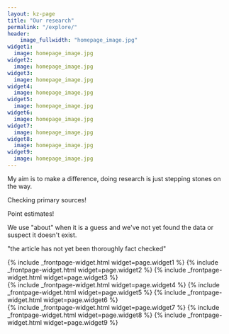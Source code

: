 ```yaml
---
layout: kz-page
title: "Our research"
permalink: "/explore/"
header:
    image_fullwidth: "homepage_image.jpg"
widget1:
  image: homepage_image.jpg
widget2:
  image: homepage_image.jpg
widget3:
  image: homepage_image.jpg
widget4:
  image: homepage_image.jpg
widget5:
  image: homepage_image.jpg
widget6:
  image: homepage_image.jpg
widget7:
  image: homepage_image.jpg
widget8:
  image: homepage_image.jpg
widget9:
  image: homepage_image.jpg
---
```


My aim is to make a difference, doing research is just stepping stones on the way. 

Checking primary sources!

Point estimates!

We use "about" when it is a guess and we've not yet found the data or suspect it doesn't exist.

"the article has not yet been thoroughly fact checked"


{% include _frontpage-widget.html widget=page.widget1 %}
{% include _frontpage-widget.html widget=page.widget2 %}
{% include _frontpage-widget.html widget=page.widget3 %}
<br/>
{% include _frontpage-widget.html widget=page.widget4 %}
{% include _frontpage-widget.html widget=page.widget5 %}
{% include _frontpage-widget.html widget=page.widget6 %}
<br/>
{% include _frontpage-widget.html widget=page.widget7 %}
{% include _frontpage-widget.html widget=page.widget8 %}
{% include _frontpage-widget.html widget=page.widget9 %}
